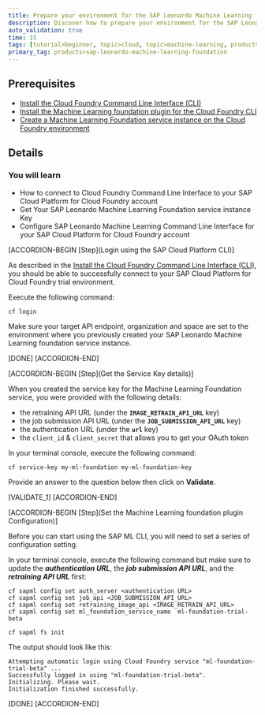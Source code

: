 ```yaml
---
title: Prepare your environment for the SAP Leonardo Machine Learning foundation Image Classification Retraining scenario
description: Discover how to prepare your environment for the SAP Leonardo Machine Learning foundation Image Classification Retraining scenario
auto_validation: true
time: 15
tags: [tutorial>beginner, topic>cloud, topic>machine-learning, products>sap-cloud-platform, products>sap-cloud-platform-for-the-cloud-foundry-environment]
primary_tag: products>sap-leonardo-machine-learning-foundation
---
```


## Prerequisites
 - [Install the Cloud Foundry Command Line Interface (CLI)](https://developers.sap.com/tutorials/cp-cf-download-cli.html)
 - [Install the Machine Learning foundation plugin for the Cloud Foundry CLI](https://developers.sap.com/tutorials/cp-mlf-install-sapmlcli.html)
 - [Create a Machine Learning Foundation service instance on the Cloud Foundry environment](https://developers.sap.com/tutorials/cp-mlf-create-instance.html)

## Details
### You will learn
  - How to connect to Cloud Foundry Command Line Interface to your SAP Cloud Platform for Cloud Foundry account
  - Get Your SAP Leonardo Machine Learning Foundation service instance Key
  - Configure SAP Leonardo Machine Learning Command Line Interface for your SAP Cloud Platform for Cloud Foundry account

[ACCORDION-BEGIN [Step](Login using the SAP Cloud Platform CLI)]

As described in the [Install the Cloud Foundry Command Line Interface (CLI)](https://developers.sap.com/tutorials/cp-cf-download-cli.html), you should be able to successfully connect to your SAP Cloud Platform for Cloud Foundry trial environment.

Execute the following command:

```shell
cf login
```

Make sure your target API endpoint, organization and space are set to the environment where you previously created your SAP Leonardo Machine Learning foundation service instance.

[DONE]
[ACCORDION-END]

[ACCORDION-BEGIN [Step](Get the Service Key details)]

When you created the service key for the Machine Learning Foundation service, you were provided with the following details:

 - the retraining API URL (under the **`IMAGE_RETRAIN_API_URL`** key)
 - the job submission API URL (under the **`JOB_SUBMISSION_API_URL`** key)
 - the authentication URL (under the **`url`** key)
 - the `client_id` & `client_secret` that allows you to get your OAuth token

In your terminal console, execute the following command:

```shell
cf service-key my-ml-foundation my-ml-foundation-key
```

Provide an answer to the question below then click on **Validate**.

[VALIDATE_1]
[ACCORDION-END]

[ACCORDION-BEGIN [Step](Set the Machine Learning foundation plugin Configuration)]

Before you can start using the SAP ML CLI, you will need to set a series of configuration setting.

In your terminal console, execute the following command but make sure to update the ***authentication URL***, the ***job submission API URL***, and the ***retraining API URL*** first:

```shell
cf sapml config set auth_server <authentication URL>
cf sapml config set job_api <JOB_SUBMISSION_API_URL>
cf sapml config set retraining_image_api <IMAGE_RETRAIN_API_URL>
cf sapml config set ml_foundation_service_name  ml-foundation-trial-beta

cf sapml fs init
```

The output should look like this:

```
Attempting automatic login using Cloud Foundry service "ml-foundation-trial-beta" ...
Successfully logged in using "ml-foundation-trial-beta".
Initializing. Please wait.
Initialization finished successfully.
```

[DONE]
[ACCORDION-END]
